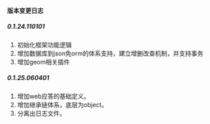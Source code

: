 #### 版本变更日志
##### 0.1.24.110101
1. 初始化框架功能逻辑
2. 增加数据库到json免orm的体系支持，建立增删改查机制，并支持事务
3. 增加geom相关插件

##### 0.1.25.060401
1. 增加web应答的基础定义。
2. 增加继承链体系，底层为object。
3. 分离出日志文件。
